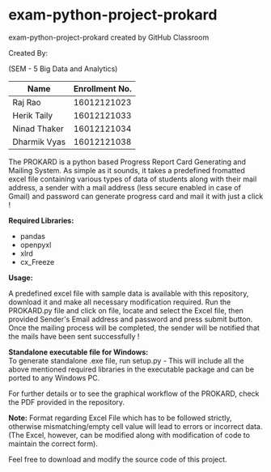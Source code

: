 # exam-python-project-prokard
exam-python-project-prokard created by GitHub Classroom

Created By:  

(SEM - 5 Big Data and Analytics)  


Name | Enrollment No.
-----|---------------
Raj Rao|16012121023
Herik Taily|16012121033  
Ninad Thaker|16012121034
Dharmik Vyas|16012121038  
  
  
The PROKARD is a python based Progress Report Card Generating and Mailing System. As simple as it sounds, it takes a predefined
fromatted excel file containing various types of data of students along with their mail address, a sender with a mail address 
(less secure enabled in case of Gmail) and password can generate progress card and mail it with just a click !  
  
<b>Required Libraries:</b>  
* pandas  
* openpyxl  
* xlrd  
* cx_Freeze
  
<b>Usage:</b>  
  
A predefined excel file with sample data is available with this repository, download it and make all necessary modification required. 
Run the PROKARD.py file and click on file, locate and select the Excel file, then provided Sender's Email address and password and press
submit button. Once the mailing process will be completed, the sender will be notified that the mails have been sent successfully !
  
<b>Standalone executable file for Windows:</b>  
To generate standalone .exe file, run setup.py - This will include all the above mentioned required libraries in the executable package and can be ported to any Windows PC.   
  
For further details or to see the graphical workflow of the PROKARD, check the PDF provided in the repository.

<b>Note:</b> Format regarding Excel File which has to be followed strictly, otherwise mismatching/empty cell value will lead to errors 
or incorrect data. (The Excel, however, can be modified along with modification of code to maintain the correct form).

Feel free to download and modify the source code of this project.
